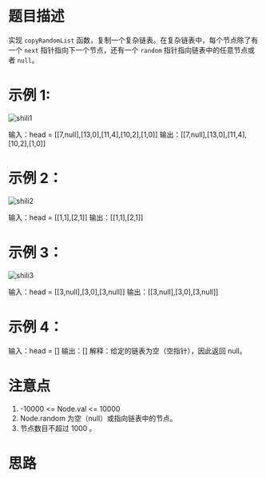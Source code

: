 # 题目描述

实现 `copyRandomList` 函数，复制一个复杂链表。在复杂链表中，每个节点除了有一个 `next` 指针指向下一个节点，还有一个 `random` 指针指向链表中的任意节点或者 `null`。

# 示例 1:

![shili1](https://assets.leetcode-cn.com/aliyun-lc-upload/uploads/2020/01/09/e1.png)

输入：head = [[7,null],[13,0],[11,4],[10,2],[1,0]]
输出：[[7,null],[13,0],[11,4],[10,2],[1,0]]

# 示例 2：

![shili2](https://assets.leetcode-cn.com/aliyun-lc-upload/uploads/2020/01/09/e2.png)

输入：head = [[1,1],[2,1]]
输出：[[1,1],[2,1]]

# 示例 3：

![shili3](https://assets.leetcode-cn.com/aliyun-lc-upload/uploads/2020/01/09/e3.png)

输入：head = [[3,null],[3,0],[3,null]]
输出：[[3,null],[3,0],[3,null]]

# 示例 4：

输入：head = []
输出：[]
解释：给定的链表为空（空指针），因此返回 null。

# 注意点

1. -10000 <= Node.val <= 10000
2. Node.random 为空（null）或指向链表中的节点。
3. 节点数目不超过 1000 。

# 思路


